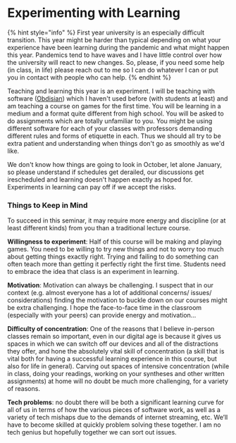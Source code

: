 # Experimenting with Learning

{% hint style="info" %}
First year university is an especially difficult transition. This year might be harder than typical depending on what your experience have been learning during the pandemic and what might happen this year. Pandemics tend to have waves and I have little control over how the university will react to new changes. So, please, if you need some help (in class, in life) please reach out to me so I can do whatever I can or put you in contact with people who can help.&#x20;
{% endhint %}

Teaching and learning this year is an experiment. I will be teaching with software ([Obdisian](../../digital-tools/obsidian.md)) which I haven't used before (with students at least) and am teaching a course on games for the first time. You will be learning in a medium and a format quite different from high school.  You will be asked to do assignments which are totally unfamiliar to you. You might be using different software for each of your classes with professors demanding different rules and forms of etiquette in each. Thus we should all try to be extra patient and understanding when things don't go as smoothly as we'd like.

We don't know how things are going to look in October, let alone January, so please understand if schedules get derailed, our discussions get irescheduled and learning doesn't happen exactly as hoped for. Experiments in learning can pay off if we accept the risks.

### Things to Keep in Mind

To succeed in this seminar, it may require more energy and discipline (or at least different kinds) from you than a traditional lecture course.

**Willingness to experiment**: Half of this course will be making and playing games. You need to be willing to try new things and not to worry too much about getting things exactly right. Trying and failing to do something can often teach more than getting it perfectly right the first time. Students need to embrace the idea that class is an experiment in learning.&#x20;

**Motivation**: Motivation can always be challenging. I suspect that in our context (e.g. almost everyone has a lot of additional concerns/ issues/ considerations) finding the motivation to buckle down on our courses might be extra challenging. I hope the face-to-face time in the classroom (especially with your peers) can provide energy and motivation…

**Difficulty of concentration**: One of the reasons that I believe in-person classes remain so important, even in our digital age is because it gives us spaces in which we can switch off our devices and all of the distractions they offer, and hone the absolutely vital skill of concentration (a skill that is vital both for having a successful learning experience in this course, but also for life in general). Carving out spaces of intensive concentration (while in class, doing your readings, working on your syntheses and other written assignments) at home will no doubt be much more challenging, for a variety of reasons.

**Tech problems**: no doubt there will be both a significant learning curve for all of us in terms of how the various pieces of software work, as well as a variety of tech mishaps due to the demands of internet streaming, etc. We’ll have to become skilled at quickly problem solving these together. I am no tech genius but  hopefully together we can sort out issues.&#x20;

